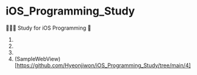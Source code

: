 # iOS_Programming_Study
👩🏻‍💻 Study for iOS Programming 🍏

1.
2.
3. 
4. (SampleWebView)[https://github.com/Hyeonjiwon/iOS_Programming_Study/tree/main/4] 
